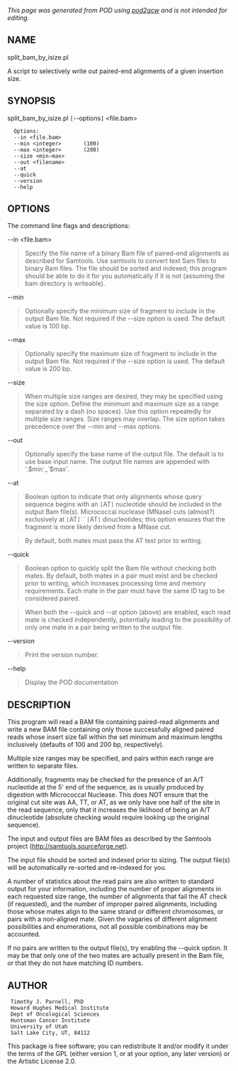 _This page was generated from POD using [pod2gcw](http://code.google.com/p/pod2gcw) and is not intended for editing._

## NAME ##
split\_bam\_by\_isize.pl

A script to selectively write out paired-end alignments of a given insertion size.

## SYNOPSIS ##
split\_bam\_by\_isize.pl `[`--options`]` <file.bam>

```
  Options:
  --in <file.bam>
  --min <integer>       (100)
  --max <integer>       (200)
  --size <min-max>
  --out <filename>
  --at
  --quick
  --version
  --help
```
## OPTIONS ##
The command line flags and descriptions:

--in <file.bam>


> Specify the file name of a binary Bam file of paired-end alignments  as described for Samtools. Use samtools to convert text Sam files  to binary Bam files. The file should be sorted and indexed; this  program should be able to do it for you automatically if it is not  (assuming the bam directory is writeable).

> 
--min <integer>


> Optionally specify the minimum size of fragment to include in the output Bam file. Not required if the --size option is used. The default value  is 100 bp.

> 
--max <integer>


> Optionally specify the maximum size of fragment to include in the output Bam file. Not required if the --size option is used. The default value  is 200 bp.

> 
--size <min-max>


> When multiple size ranges are desired, they may be specified using the  size option. Define the minimum and maximum size as a range separated by  a dash (no spaces). Use this option repeatedly for multiple size ranges.  Size ranges may overlap. The size option takes precedence over the --min  and --max options.

> 
--out <filename>


> Optionally specify the base name of the output file. The default is to use  base input name. The output file names are appended with '.$min`_`$max'.

> 
--at


> Boolean option to indicate that only alignments whose query sequence  begins with an `[`AT`]` nucleotide should be included in the output Bam file(s).  Micrococcal nuclease (MNase) cuts (almost?) exclusively at `[`AT`]``[`AT`]`  dinucleotides; this option ensures that the fragment is more likely derived  from a MNase cut.

> 
> By default, both mates must pass the AT test prior to writing.

> 
--quick


> Boolean option to quickly split the Bam file without checking both mates.  By default, both mates in a pair must exist and be checked prior to writing,  which increases processing time and memory requirements. Each mate in the  pair must have the same ID tag to be considered paired.

> 
> When both the --quick and --at option (above) are enabled, each read mate is  checked independently, potentially leading to the possibility of only one  mate in a pair being written to the output file.

> 
--version


> Print the version number.

> 
--help


> Display the POD documentation

> 
## DESCRIPTION ##
This program will read a BAM file containing paired-read alignments and write a new BAM file containing only those successfully aligned paired  reads whose insert size fall within the set minimum and maximum  lengths inclusively (defaults of 100 and 200 bp, respectively).

Multiple size ranges may be specified, and pairs within each range are  written to separate files.

Additionally, fragments may be checked for the presence of an A/T nucleotide  at the 5' end of the sequence, as is usually produced by digestion with  Micrococcal Nuclease. This does NOT ensure that the original cut site was  AA, TT, or AT, as we only have one half of the site in the read sequence,  only that it increases the liklihood of being an A/T dinucleotide  (absolute checking would require looking up the original sequence).

The input and output files are BAM files as described by the Samtools  project (http://samtools.sourceforge.net).

The input file should be sorted and indexed prior to sizing. The output  file(s) will be automatically re-sorted and re-indexed for you.

A number of statistics about the read pairs are also written to standard  output for your information, including the number of proper alignments  in each requested size range, the number of alignments that fail the AT  check (if requested), and the number of improper paired alignments,  including those whose mates align to the same strand or different  chromosomes, or pairs with a non-aligned mate. Given the vagaries of  different alignment possibilities and enumerations, not all possible  combinations may be accounted.

If no pairs are written to the output file(s), try enabling the --quick  option. It may be that only one of the two mates are actually present  in the Bam file, or that they do not have matching ID numbers.

## AUTHOR ##
```
 Timothy J. Parnell, PhD
 Howard Hughes Medical Institute
 Dept of Oncological Sciences
 Huntsman Cancer Institute
 University of Utah
 Salt Lake City, UT, 84112
```
This package is free software; you can redistribute it and/or modify it under the terms of the GPL (either version 1, or at your option, any later version) or the Artistic License 2.0.
